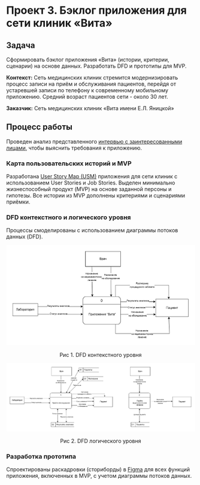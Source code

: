 # Проект 3. Бэклог приложения для сети клиник «Вита»

## Задача
Сформировать бэклог приложения «Вита» (истории, критерии, сценарии) на основе данных. Разработать DFD и прототипы для MVP.

**Контекст:** Сеть медицинских клиник стремится модернизировать процесс записи на приём и обслуживания пациентов, перейдя от устаревшей записи по телефону к современному мобильному приложению. Средний возраст пациентов сети - около 30 лет.

**Заказчик:** Сеть медицинских клиник «Вита имени Е.Л. Яницкой»


## Процесс работы
Проведен анализ представленного [интервью с заинтересованными лицами](https://docs.google.com/document/d/1MVwdkDW7UZIzycYrAJ4sGY59IDOupKN3kmyoOLTGHWk/edit?usp=sharing), чтобы выяснить требования к приложению.

### Карта пользовательских историй и MVP

Разработана [User Story Map (USM)](https://miro.com/app/board/uXjVLEYxzU4=/?share_link_id=676315146568) приложения для сети клиник с использованием User Stories и Job Stories. Выделен минимально жизнеспособный продукт (MVP) на основе заданной персоны и гипотезы.
Все истории из MVP дополнены критериями и сценариями приёмки.


### DFD контекстного и логического уровня

Процессы смоделированы с использованием диаграммы потоков данных (DFD).

![Обновленная диаграмма UML](https://github.com/EVTrukhina/practicum_Y/blob/main/DFD%20контекстная%20клиника.png)
<p align="center">Рис 1. DFD контекстного уровня </p>

![Обновленная диаграмма UML](https://github.com/EVTrukhina/practicum_Y/blob/main/DFD%20логическая%20клиника.png)
<p align="center">Рис 2. DFD логического уровня </p>

### Разработка прототипа

Спроектированы раскадровки (сториборды) в [Figma](https://www.figma.com/design/yZhgnUkSnIn2mves1XnrgR/%D0%9F%D1%80%D0%BE%D0%B5%D0%BA%D1%82-3?node-id=804-632&t=by88asUpoCzUJrwt-1) для всех функций приложения, включенных в MVP, с учетом диаграммы потоков данных.

